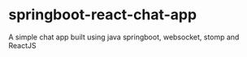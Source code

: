 # springboot-react-chat-app
A simple chat app built using java springboot, websocket, stomp and ReactJS
